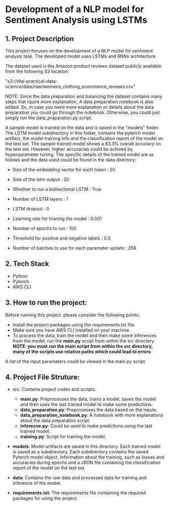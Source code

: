 # Development of a NLP model for Sentiment Analysis using LSTMs

## 1. Project Description
This project focuses on the development of a NLP model for sentiment analysis task. The developed model uses LSTMs and RNNs architecture. 

The dataset used is the Amazon product reviews dataset publicly available from the following S3 location: 

"s3://dlai-practical-data-science/data/raw/womens_clothing_ecommerce_reviews.csv"

NOTE: Since the data preparation and balancing the dataset contains many steps that rquire more explanation, A data preparation notebook is also added. So, in case you need more explanation or details about the data preparation you could go through the notebook. Otherwise, you could just simply run the data_praparation.py script. 

A sample model is trained on the data and is saved in the "models" folder. The LSTM model subdirectory in this folder, contains the pytorch model artifact, the model training info and the classification report of the model on the test set. The sample trained model shows a 83.3% overall accuracy on the test set. However, higher accuracies could be achived by hyperparameter tuning. 
The specific details of the trained model are as follows and the data used could be found in the data directory: 

- Size of the embedding vector for each token : 20

- Size of the lstm output : 20
- Whether to run a bidirectional LSTM : True
- Number of LSTM layers : 1
- LSTM dropout : 0
- Learning rate for trianing the model : 0.001
- Number of epochs to run : 100
- Threshold for positive and negative labels : 0.5
- Number of batches to use for each parameter update : 256

## 2. Tech Stack
 - Python
 - Pytorch
 - AWS CLI

## 3. How to run the project: 
Before running this project. please consider the following points: 
- Install the project packages using the requirements.txt file.
- Make sure you have AWS CLI installed on your machine.
- To process the data, train the model and then make some inferences from the model, run the <b>main.py</b> script from within the src directory. 
<b>NOTE: you must run the main script from within the src directory, many of the scripts use relative paths which could lead to errors</b>

A list of the input parameters could be viewed in the main.py script.

## 4. Project File Struture:

- src: Contains project codes and scripts. 
    - <b>main.py</b>: Preprocesses the data, trains a model, saves the model and then uses the last trained model to make some predictions. 
    - <b>data_preparation.py</b>: Preprocesses the data based on the inputs. 
    - <b>data_preparation_notebook.py</b>: A notebook with more explanations about the data preparation script. 
    - <b>inferecne.py</b>: Could be used to make predictions using the last trained model. 
    - <b>training.py</b>: Script for training the model. 

- <b>models</b>: Model artifacts are saved in this directory. Each trained model is saved as a subdirectory. Each subdirectory contains the saved Pytorch model object, Information about the training, such as losses and accuracies during epochs and a JSON file containing the classification report of the model on the test set. 

- <b>data</b>: Contains the raw data and processed data for training and inference of the model. 

- <b>requirements.txt</b>: The requirements file containing the required packages for using the project.    

